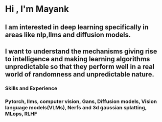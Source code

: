# Hi , I'm Mayank 

## I am interested in deep learning specifically in areas like nlp,llms and diffusion models.
## I want to understand the mechanisms giving rise to intelligence and making learning algorithms unpredictable so that they perform well in a real world of randomness and unpredictable nature.

### Skills and Experience

### Pytorch, llms, computer vision, Gans, Diffusion models, Vision language models(VLMs), Nerfs and 3d gaussian splatting, MLops, RLHF



